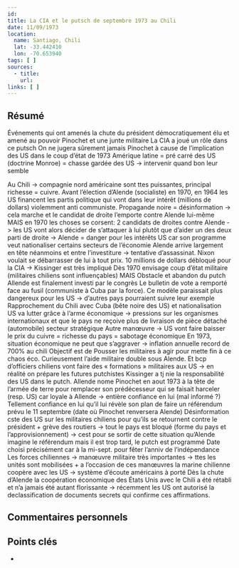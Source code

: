 ```yaml
---
id: 
title: La CIA et le putsch de septembre 1973 au Chili
date: 11/09/1973
location:
  name: Santiago, Chili
  lat: -33.442410
  lon: -70.653940
tags: [ ]
sources:
  - title: 
    url: 
links: [ ]
---
```


## Résumé
Événements qui ont amenés la chute du président démocratiquement élu et amené au pouvoir Pinochet et une junte militaire 
La CIA a joué un rôle dans ce putsch On ne jugera sûrement jamais Pinochet à cause de l’implication des US dans le coup d’état de 1973 Amérique latine = pré carré des US (doctrine Monroe) = chasse gardée des US 
-> intervenir quand bon leur semble 

Au Chili -> compagnie nord américaine sont ttes puissantes, principal richesse = cuivre. 
Avant l’élection d’Alende (socialiste) en 1970, en 1964 les US financent les partis politique qui vont dans leur intérêt (millions de dollars) violemment anti communiste. 
Propagande noire = désinformation -> cela marche et le candidat de droite l’emporte contre Alende lui-même MAIS en 1970 les choses se corsent: 2 candidats de droites contre Alende -> les US vont alors décider de s’attaquer à lui plutôt que d’aider un des deux parti de droite -> Alende = danger pour les intérêts US car son programme veut nationaliser certains secteurs de l’économie Alende arrive largement en tête néanmoins et entre l’investiture -> tentative d’assassinat. Nixon voulait se débarrasser de lui à tout prix. 10 millions de dollars débloqué pour la CIA -> Kissinger est très impliqué Dès 1970 envisage coup d’état militaire (militaires chiliens sont influençables) MAIS Obstacle et abandon du putch Allende est finalement investi par le congrès Le bulletin de vote a remporté face au fusil (communiste à Cuba par la force). Ce modèle paraissait plus dangereux pour les US -> d’autres pays pourraient suivre leur exemple Rapprochement du Chili avec Cuba (bête noire des US) et nationalisation US va lutter grâce à l’arme économique -> pressions sur les organismes internationaux et que le pays ne reçoive plus de livraison de pièce détaché (automobile) secteur stratégique Autre manœuvre -> US vont faire baisser le prix du cuivre = richesse du pays = sabotage économique En 1973, situation économique ne peut que s’aggraver -> inflation annuelle record de 700% au chili Objectif est de Pousser les militaires à agir pour mette fin à ce chaos éco. Curieusement l’aide militaire double sous Alende. Et bcp d’officiers chiliens vont faire des « formations » militaires aux US -> en réalité on prépare les futures putchistes Kissinger a tj nie la responsabilité des US dans le putch. Allende nome Pinochet en aout 1973 à la tête de l’armée de terre pour remplacer son prédécesseur qui se faisait harceler (resp. US) car loyale à Allende -> entière confiance en lui (mal informé ?) Tellement confiance en lui qu’il lui révèle son plan de faire un référendum prévu le 11 septembre (date où Pinochet renversera Alende) Désinformation cste des US sur les militaires chiliens pour qu’ils se retournent contre le président + grève des routiers -> tout le pays est bloqué (forme du pays et l’approvisionnement) -> cest pour se sortir de cette situation qu’Alende imagine le référendum mais il est trop tard, le putch est programmé Date choisi précisément car à la mi-sept. pour fêter l’anniv de l’indépendance Les forces chiliennes -> manœuvre militaire très importantes -> ttes les unités sont mobilisées + a l’occasion de ces manœuvres la marine chilienne coopère avec les US -> système d’écoute américains à porté Dès la chute d’Alende la coopération économique des États Unis avec le Chili a été rétabli et n’a jamais été autant florissante -> récemment les US ont autorisé la declassification de documents secrets qui confirme ces affirmations.


## Commentaires personnels


## Points clés
- 
